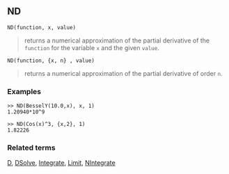 ## ND 
 
```
ND(function, x, value)
```

> returns a numerical approximation of the partial derivative of the `function` for the variable `x` and the given `value`.
 
```
ND(function, {x, n} , value)
```

> returns a numerical approximation of the partial derivative of order `n`.

### Examples

```
>> ND(BesselY(10.0,x), x, 1) 
1.20940*10^9

>> ND(Cos(x)^3, {x,2}, 1) 
1.82226
```

### Related terms 
[D](D.md), [DSolve](DSolve.md), [Integrate](Integrate.md), [Limit](Limit.md), [NIntegrate](NIntegrate.md)
